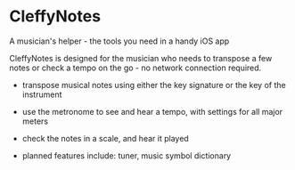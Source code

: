 # CleffyNotes
A musician's helper - the tools you need in a handy iOS app

CleffyNotes is designed for the musician who needs to transpose a few notes or check a tempo on the go - no network connection required.

- transpose musical notes using either the key signature or the key of the instrument
- use the metronome to see and hear a tempo, with settings for all major meters
- check the notes in a scale, and hear it played

- planned features include: tuner, music symbol dictionary
